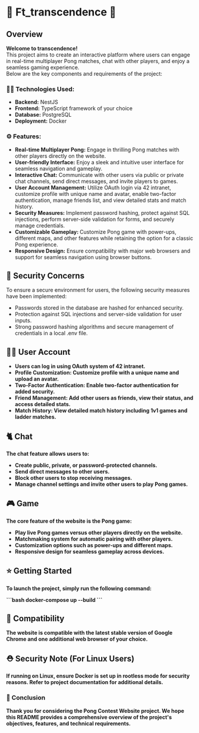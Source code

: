 # 🚀 Ft_transcendence 🚀

<h2>Overview</h2>
<p><strong>Welcome to transcendence!</strong><br>
This project aims to create an interactive platform where users can engage in real-time multiplayer Pong matches, chat with other players, and enjoy a seamless gaming experience.<br>
Below are the key components and requirements of the project:
</p>

<h3>🧑‍💻 Technologies Used:</h3>
<ul>
  <li><strong>Backend:</strong> NestJS</li>
  <li><strong>Frontend:</strong> TypeScript framework of your choice</li>
  <li><strong>Database:</strong> PostgreSQL</li>
  <li><strong>Deployment:</strong> Docker</li>
</ul>

<h3>⚙️ Features:</h3>
<ul>
  <li><strong>Real-time Multiplayer Pong:</strong> Engage in thrilling Pong matches with other players directly on the website.</li>
  <li><strong>User-friendly Interface:</strong> Enjoy a sleek and intuitive user interface for seamless navigation and gameplay.</li>
  <li><strong>Interactive Chat:</strong> Communicate with other users via public or private chat channels, send direct messages, and invite players to games.</li>
  <li><strong>User Account Management:</strong> Utilize OAuth login via 42 intranet, customize profile with unique name and avatar, enable two-factor authentication, manage friends list, and view detailed stats and match history.</li>
  <li><strong>Security Measures:</strong> Implement password hashing, protect against SQL injections, perform server-side validation for forms, and securely manage credentials.</li>
  <li><strong>Customizable Gameplay: </strong> Customize Pong game with power-ups, different maps, and other features while retaining the option for a classic Pong experience.</li>
  <li><strong>Responsive Design:</strong> Ensure compatibility with major web browsers and support for seamless navigation using browser buttons.</li>
</ul>

<h2>🦺 Security Concerns</h2>
<p>To ensure a secure environment for users, the following security measures have been implemented:</p>
<ul>
  <li>Passwords stored in the database are hashed for enhanced security.</li>
  <li>Protection against SQL injections and server-side validation for user inputs.</li>
  <li>Strong password hashing algorithms and secure management of credentials in a local .env file.</li>
</ul>

<h2>🧑‍🦱 User Account</h2>
<ul>
  <li><strong><Login:</strong> Users can log in using OAuth system of 42 intranet.</li>
  <li><strong>Profile Customization:</strong> Customize profile with a unique name and upload an avatar.</li>
  <li><strong>Two-Factor Authentication:</strong> Enable two-factor authentication for added security.</li>
  <li><strong>Friend Management:</strong> Add other users as friends, view their status, and access detailed stats.</li>
  <li><strong>Match History:</strong> View detailed match history including 1v1 games and ladder matches.</li>
</ul>

<h2>🐈 Chat</h2>
<p>The chat feature allows users to:</p>
<ul>
  <li>Create public, private, or password-protected channels.</li>
  <li>Send direct messages to other users.</li>
  <li>Block other users to stop receiving messages.</li>
  <li>Manage channel settings and invite other users to play Pong games.</li>
</ul>

<h2>🎮 Game</h2>
<p>The core feature of the website is the Pong game:</p>
<ul>
  <li>Play live Pong games versus other players directly on the website.</li>
  <li>Matchmaking system for automatic pairing with other players.</li>
  <li>Customization options such as power-ups and different maps.</li>
  <li>Responsive design for seamless gameplay across devices.</li>
</ul>

<h2>⭐ Getting Started</h2>
<p>To launch the project, simply run the following command:</p>
```bash
docker-compose up --build
```


<h2>🔄 Compatibility</h2>
<p>The website is compatible with the latest stable version of Google Chrome and one additional web browser of your choice.</p>

<h2>⛑️ Security Note (For Linux Users)</h2>
<p>If running on Linux, ensure Docker is set up in rootless mode for security reasons. Refer to project documentation for additional details.</p>

<h3>🎉 Conclusion</h3>
<p>Thank you for considering the Pong Contest Website project. We hope this README provides a comprehensive overview of the project's objectives, features, and technical requirements.</p>
